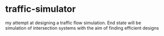# traffic-simulator
my attempt at designing a traffic flow simulation. End state will be simulation of intersection systems with the aim of finding efficient designs
